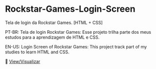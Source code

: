 # Rockstar-Games-Login-Screen
Tela de login da Rockstar Games. [HTML + CSS]

PT-BR:
Tela de login Rockstar Games: Esse projeto trilha parte dos meus estudos para a aprendizagem de HTML e CSS.

EN-US:
Login Screen of Rockstar Games: This project track part of my studies to learn HTML and CSS.

🔎 [View/Visualizar](http://joaolucasf.com/works/Rockstar)
